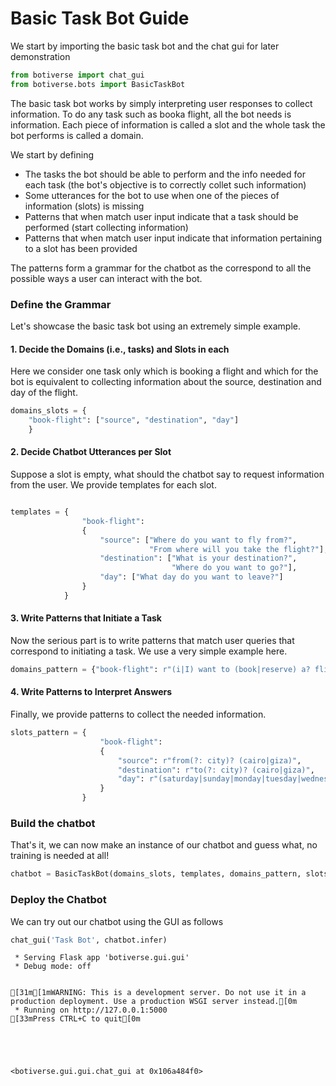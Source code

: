 # Basic Task Bot Guide

We start by importing the basic task bot and the chat gui for later demonstration


```python
from botiverse import chat_gui
from botiverse.bots import BasicTaskBot
```

The basic task bot works by simply interpreting user responses to collect information. To do any task such as booka flight, all the bot needs is information. Each piece of information is called a slot and the whole task the bot performs is called a domain.

We start by defining
- The tasks the bot should be able to perform and the info needed for each task (the bot's objective is to correctly collet such information)
- Some utterances for the bot to use when one of the pieces of information (slots) is missing
- Patterns that when match user input indicate that a task should be performed (start collecting information)
- Patterns that when match user input indicate that information pertaining to a slot has been provided

The patterns form a grammar for the chatbot as the correspond to all the possible ways a user can interact with the bot. 

### Define the Grammar

Let's showcase the basic task bot using an extremely simple example.

#### 1. Decide the Domains (i.e., tasks) and Slots in each

Here we consider one task only which is booking a flight and which for the bot is equivalent to collecting information about the source, destination and day of the flight.


```python
domains_slots = {
    "book-flight": ["source", "destination", "day"]
    }
```

#### 2. Decide Chatbot Utterances per Slot

Suppose a slot is empty, what should the chatbot say to request information from the user. We provide templates for each slot.


```python

templates = {
                "book-flight":
                {
                    "source": ["Where do you want to fly from?",
                               "From where will you take the flight?"],
                    "destination": ["What is your destination?",
                                    "Where do you want to go?"],
                    "day": ["What day do you want to leave?"]
                }
            }
```

#### 3. Write Patterns that Initiate a Task

Now the serious part is to write patterns that match user queries that correspond to initiating a task. We use a very simple example here.


```python
domains_pattern = {"book-flight": r"(i|I) want to (book|reserve) a? flights?"}
```

#### 4. Write Patterns to Interpret Answers

Finally, we provide patterns to collect the needed information.


```python
slots_pattern = {
                    "book-flight":
                    {
                        "source": r"from(?: city)? (cairo|giza)",
                        "destination": r"to(?: city)? (cairo|giza)",
                        "day": r"(saturday|sunday|monday|tuesday|wednesday|thursday|friday)"
                    }
                }
```

### Build the chatbot

That's it, we can now make an instance of our chatbot and guess what, no training is needed at all!


```python
chatbot = BasicTaskBot(domains_slots, templates, domains_pattern, slots_pattern, verbose=True)
```

### Deploy the Chatbot

We can try out our chatbot using the GUI as follows


```python
chat_gui('Task Bot', chatbot.infer)
```

     * Serving Flask app 'botiverse.gui.gui'
     * Debug mode: off


    [31m[1mWARNING: This is a development server. Do not use it in a production deployment. Use a production WSGI server instead.[0m
     * Running on http://127.0.0.1:5000
    [33mPress CTRL+C to quit[0m





    <botiverse.gui.gui.chat_gui at 0x106a484f0>


